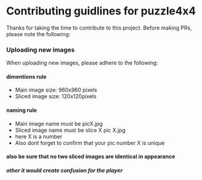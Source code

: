<h1>Contributing guidlines for puzzle4x4</h1>

<p>Thanks for taking the time to contribute to this project. Before making PRs, please note the following:</p>

<h3>Uploading new images</h3>
<p>When uploading new images, please adhere to the following:</p>
<h4>dimentions rule</h4>
  <ul>
    <li>Main image size: 960x960 pixels</li>
    <li>Sliced image size: 120x120pixels</li>
  </ul>
<h4>naming rule</h4>
  <ul>
    <li>Main image name must be picX.jpg</li>
    <li>Sliced image name must be slice X pic X.jpg</li>
    <li>here X is a number</li>
    <li>Also dont forget to confirm that your pic number X is unique</li>
  </ul>
<h4> also be sure that no two sliced images are identical in appearance</h4>
<h5>other it would create confusion for the player</h5>
